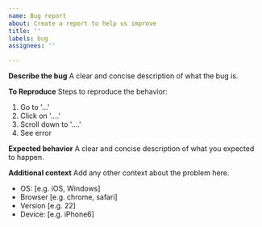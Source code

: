 ```yaml
---
name: Bug report
about: Create a report to help us improve
title: ''
labels: bug
assignees: ''

---
```


**Describe the bug**
A clear and concise description of what the bug is.

**To Reproduce**
Steps to reproduce the behavior:
1. Go to '...'
2. Click on '....'
3. Scroll down to '....'
4. See error

**Expected behavior**
A clear and concise description of what you expected to happen.

**Additional context**
Add any other context about the problem here.
 - OS: [e.g. iOS, Windows]
 - Browser [e.g. chrome, safari]
 - Version [e.g. 22]
 - Device: [e.g. iPhone6]


<!--
Thanks for taking the time to submit your bug report,
anbd don't forget to star our repo!
